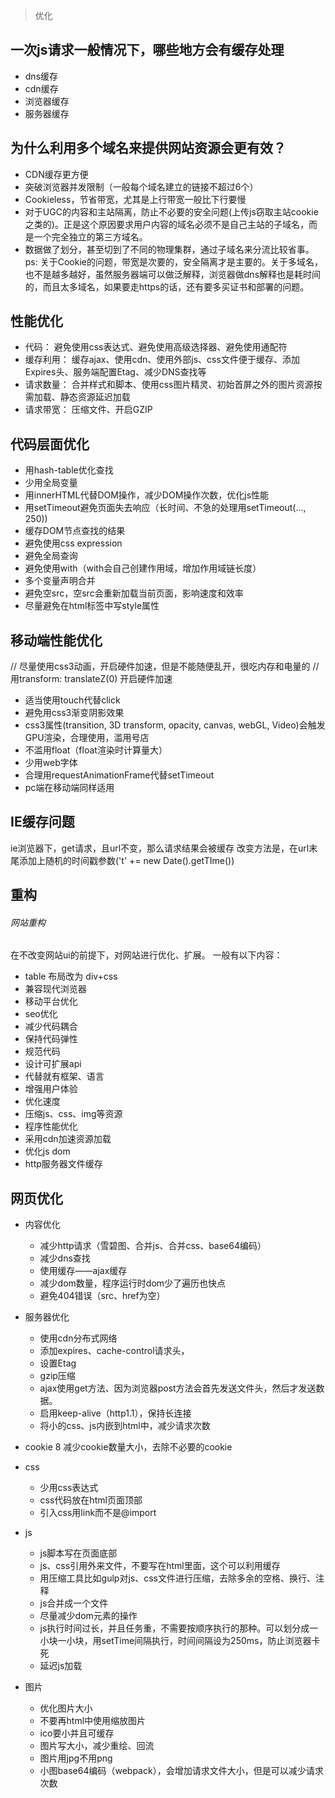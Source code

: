 > 优化

## 一次js请求一般情况下，哪些地方会有缓存处理

* dns缓存
* cdn缓存
* 浏览器缓存
* 服务器缓存

## 为什么利用多个域名来提供网站资源会更有效？

* CDN缓存更方便
* 突破浏览器并发限制（一般每个域名建立的链接不超过6个）
* Cookieless，节省带宽，尤其是上行带宽一般比下行要慢
* 对于UGC的内容和主站隔离，防止不必要的安全问题(上传js窃取主站cookie之类的)。正是这个原因要求用户内容的域名必须不是自己主站的子域名，而是一个完全独立的第三方域名。
* 数据做了划分，甚至切到了不同的物理集群，通过子域名来分流比较省事。
ps: 关于Cookie的问题，带宽是次要的，安全隔离才是主要的。关于多域名，也不是越多越好，虽然服务器端可以做泛解释，浏览器做dns解释也是耗时间的，而且太多域名，如果要走https的话，还有要多买证书和部署的问题。

## 性能优化
* 代码：
    避免使用css表达式、避免使用高级选择器、避免使用通配符
* 缓存利用：
    缓存ajax、使用cdn、使用外部js、css文件便于缓存、添加Expires头、服务端配置Etag、减少DNS查找等
* 请求数量：
    合并样式和脚本、使用css图片精灵、初始首屏之外的图片资源按需加载、静态资源延迟加载
* 请求带宽：
    压缩文件、开启GZIP

## 代码层面优化
* 用hash-table优化查找
* 少用全局变量
* 用innerHTML代替DOM操作，减少DOM操作次数，优化js性能
* 用setTimeout避免页面失去响应（长时间、不急的处理用setTimeout(..., 250))
* 缓存DOM节点查找的结果
* 避免使用css expression
* 避免全局查询
* 避免使用with（with会自己创建作用域，增加作用域链长度）
* 多个变量声明合并
* 避免空src，空src会重新加载当前页面，影响速度和效率
* 尽量避免在html标签中写style属性

## 移动端性能优化
// 尽量使用css3动画，开启硬件加速，但是不能随便乱开，很吃内存和电量的
// 用transform: translateZ(0) 开启硬件加速
* 适当使用touch代替click
* 避免用css3渐变阴影效果
* css3属性(transition, 3D transform, opacity, canvas, webGL, Video)会触发GPU渲染，合理使用，滥用号店
* 不滥用float（float渲染时计算量大）
* 少用web字体
* 合理用requestAnimationFrame代替setTimeout
* pc端在移动端同样适用

## IE缓存问题
ie浏览器下，get请求，且url不变，那么请求结果会被缓存
改变方法是，在url末尾添加上随机的时间戳参数('t' += new Date().getTIme())

## 重构

###### 网站重构

在不改变网站ui的前提下，对网站进行优化、扩展。
一般有以下内容：
* table 布局改为 div+css
* 兼容现代浏览器
* 移动平台优化
* seo优化
* 减少代码耦合
* 保持代码弹性
* 规范代码
* 设计可扩展api
* 代替就有框架、语言
* 增强用户体验
* 优化速度
* 压缩js、css、img等资源
* 程序性能优化
* 采用cdn加速资源加载
* 优化js dom
* http服务器文件缓存

## 网页优化

* 内容优化
    * 减少http请求（雪碧图、合并js、合并css、base64编码）
    * 减少dns查找
    * 使用缓存——ajax缓存
    * 减少dom数量，程序运行时dom少了遍历也快点
    * 避免404错误（src、href为空）
* 服务器优化
    * 使用cdn分布式网络
    * 添加expires、cache-control请求头，
    * 设置Etag
    * gzip压缩
    * ajax使用get方法、因为浏览器post方法会首先发送文件头，然后才发送数据。
    * 启用keep-alive（http1.1），保持长连接
    * 将小的css、js内嵌到html中，减少请求次数

* cookie
    8 减少cookie数量大小，去除不必要的cookie
* css
    * 少用css表达式
    * css代码放在html页面顶部
    * 引入css用link而不是@import

* js
    * js脚本写在页面底部
    * js、css引用外来文件，不要写在html里面，这个可以利用缓存
    * 用压缩工具比如gulp对js、css文件进行压缩，去除多余的空格、换行、注释
    * js合并成一个文件
    * 尽量减少dom元素的操作
    * js执行时间过长，并且任务重，不需要按顺序执行的那种。可以划分成一小块一小块，用setTime间隔执行，时间间隔设为250ms，防止浏览器卡死
    * 延迟js加载

* 图片
    * 优化图片大小
    * 不要再html中使用缩放图片
    * ico要小并且可缓存
    * 图片写大小，减少重绘、回流
    * 图片用jpg不用png
    * 小图base64编码（webpack），会增加请求文件大小，但是可以减少请求次数

